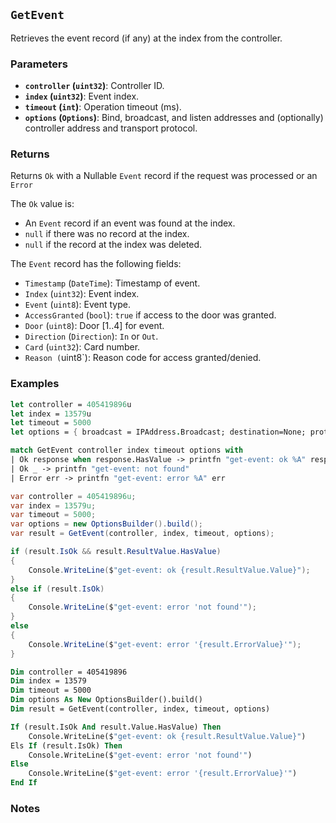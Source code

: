 ## `GetEvent`

Retrieves the event record (if any) at the index from the controller.

### Parameters
- **`controller` (`uint32`)**: Controller ID.
- **`index` (`uint32`)**: Event index.
- **`timeout` (`int`)**: Operation timeout (ms).
- **`options` (`Options`)**: Bind, broadcast, and listen addresses and (optionally) controller address and transport protocol.

### Returns
Returns `Ok` with a Nullable `Event` record if the request was processed or an `Error` 

The `Ok` value is:
- An `Event` record if an event was found at the index.
- `null` if there was no record at the index.
- `null` if the record at the index was deleted.

The `Event` record has the following fields:
  - `Timestamp` (`DateTime`): Timestamp of event.
  - `Index` (`uint32`): Event index.
  - `Event` (`uint8`): Event type.
  - `AccessGranted` (`bool`): `true` if access to the door was granted.
  - `Door` (`uint8`): Door [1..4] for event.
  - `Direction` (`Direction`): `In` or `Out`.
  - `Card` (`uint32`): Card number.
  - `Reason (`uint8`): Reason code for access granted/denied.


### Examples

```fsharp
let controller = 405419896u
let index = 13579u
let timeout = 5000
let options = { broadcast = IPAddress.Broadcast; destination=None; protocol=None; debug = true }

match GetEvent controller index timeout options with
| Ok response when response.HasValue -> printfn "get-event: ok %A" response.Value
| Ok _ -> printfn "get-event: not found"
| Error err -> printfn "get-event: error %A" err
```

```csharp
var controller = 405419896u;
var index = 13579u;
var timeout = 5000;
var options = new OptionsBuilder().build();
var result = GetEvent(controller, index, timeout, options);

if (result.IsOk && result.ResultValue.HasValue)
{
    Console.WriteLine($"get-event: ok {result.ResultValue.Value}");
}
else if (result.IsOk)
{
    Console.WriteLine($"get-event: error 'not found'");
}
else
{
    Console.WriteLine($"get-event: error '{result.ErrorValue}'");
}
```

```vb
Dim controller = 405419896
Dim index = 13579
Dim timeout = 5000
Dim options As New OptionsBuilder().build()
Dim result = GetEvent(controller, index, timeout, options)

If (result.IsOk And result.Value.HasValue) Then
    Console.WriteLine($"get-event: ok {result.ResultValue.Value}")
Els If (result.IsOk) Then
    Console.WriteLine($"get-event: error 'not found'")
Else
    Console.WriteLine($"get-event: error '{result.ErrorValue}'")
End If
```

### Notes

